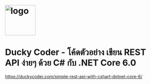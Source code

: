 # <img src='https://duckycoder.com/wp-content/uploads/2022/05/cropped-Group-18.png' width="100" alt='logo'/>

# Ducky Coder - โค้ดตัวอย่าง เขียน REST API ง่ายๆ ด้วย C# กับ .NET Core 6.0

https://duckycoder.com/simple-rest-api-with-cshart-dotnet-core-6/
